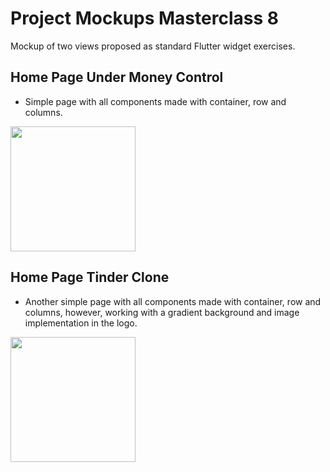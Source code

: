 # Project Mockups Masterclass 8

Mockup of two views proposed as standard Flutter widget exercises.

## Home Page Under Money Control

- Simple page with all components made with container, row and columns.

<img src= "https://github.com/devlucasmends/mockups_masterclass/assets/58484751/203a3ffb-5ee4-4a4a-8fbb-118a2f1b40a0" width="200px"/>


## Home Page Tinder Clone

- Another simple page with all components made with container, row and columns, however, working with a gradient background and image implementation in the logo.

<img src= "https://github.com/devlucasmends/mockups_masterclass/assets/58484751/117fba35-32a5-4677-a13c-6f21e9b4dec8" width="200px"/>


